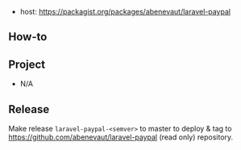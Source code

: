 - host: https://packagist.org/packages/abenevaut/laravel-paypal

## How-to


## Project

- N/A

## Release

Make release `laravel-paypal-<semver>` to master to deploy & tag to https://github.com/abenevaut/laravel-paypal (read only) repository.
